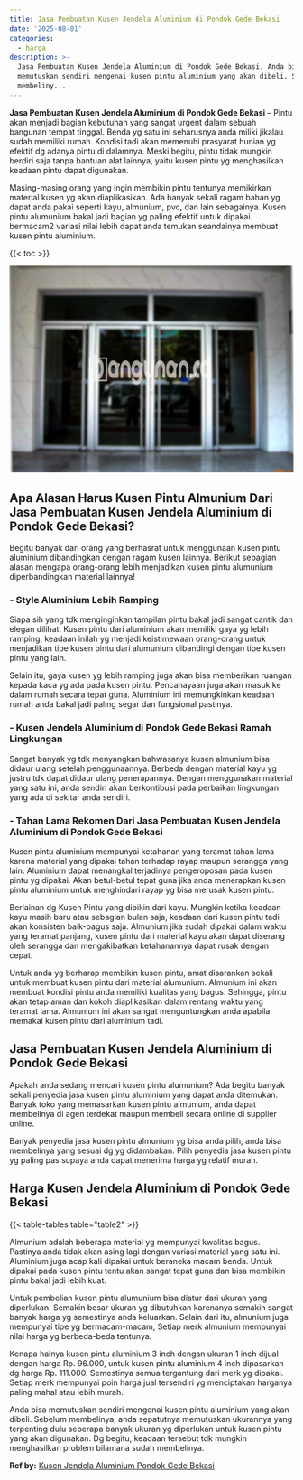 ```yaml
---
title: Jasa Pembuatan Kusen Jendela Aluminium di Pondok Gede Bekasi
date: '2025-08-01'
categories:
  - harga
description: >-
  Jasa Pembuatan Kusen Jendela Aluminium di Pondok Gede Bekasi. Anda bisa
  memutuskan sendiri mengenai kusen pintu aluminium yang akan dibeli. Sebelum
  membeliny...
---
```


**Jasa Pembuatan Kusen Jendela Aluminium di Pondok Gede Bekasi** – Pintu akan menjadi bagian kebutuhan yang sangat urgent dalam sebuah bangunan tempat tinggal. Benda yg satu ini seharusnya anda miliki jikalau sudah memiliki rumah. Kondisi tadi akan memenuhi prasyarat hunian yg efektif dg adanya pintu di dalamnya. Meski begitu, pintu tidak mungkin berdiri saja tanpa bantuan alat lainnya, yaitu kusen pintu yg menghasilkan keadaan pintu dapat digunakan.

Masing-masing orang yang ingin membikin pintu tentunya memikirkan material kusen yg akan diaplikasikan. Ada banyak sekali ragam bahan yg dapat anda pakai seperti kayu, almunium, pvc, dan lain sebagainya. Kusen pintu alumunium bakal jadi bagian yg paling efektif untuk dipakai. bermacam2 variasi nilai lebih dapat anda temukan seandainya membuat kusen pintu aluminium.

{{< toc >}}

![Jasa Pembuatan Kusen Jendela Aluminium di Pondok Gede Bekasi](/images/harga-kusen-jendela-alumunium-13.png)

## Apa Alasan Harus Kusen Pintu Almunium Dari Jasa Pembuatan Kusen Jendela Aluminium di Pondok Gede Bekasi?

Begitu banyak dari orang yang berhasrat untuk menggunaan kusen pintu aluminium dibandingkan dengan ragam kusen lainnya. Berikut sebagian alasan mengapa orang-orang lebih menjadikan kusen pintu alumunium diperbandingkan material lainnya!

### \- Style Aluminium Lebih Ramping

Siapa sih yang tdk menginginkan tampilan pintu bakal jadi sangat cantik dan elegan dilihat. Kusen pintu dari aluminium akan memiliki gaya yg lebih ramping, keadaan inilah yg menjadi keistimewaan orang-orang untuk menjadikan tipe kusen pintu dari alumunium dibandingi dengan tipe kusen pintu yang lain.

Selain itu, gaya kusen yg lebih ramping juga akan bisa memberikan ruangan kepada kaca yg ada pada kusen pintu. Pencahayaan juga akan masuk ke dalam rumah secara tepat guna. Aluminium ini memungkinkan keadaan rumah anda bakal jadi paling segar dan fungsional pastinya.

### \- Kusen Jendela Aluminium di Pondok Gede Bekasi Ramah Lingkungan

Sangat banyak yg tdk menyangkan bahwasanya kusen almunium bisa didaur ulang setelah penggunaannya. Berbeda dengan material kayu yg justru tdk dapat didaur ulang penerapannya. Dengan menggunakan material yang satu ini, anda sendiri akan berkontibusi pada perbaikan lingkungan yang ada di sekitar anda sendiri.

### \- Tahan Lama Rekomen Dari Jasa Pembuatan Kusen Jendela Aluminium di Pondok Gede Bekasi

Kusen pintu aluminium mempunyai ketahanan yang teramat tahan lama karena material yang dipakai tahan terhadap rayap maupun serangga yang lain. Aluminium dapat menangkal terjadinya pengeroposan pada kusen pintu yg dipakai. Akan betul-betul tepat guna jika anda menerapkan kusen pintu aluminium untuk menghindari rayap yg bisa merusak kusen pintu.

Berlainan dg Kusen Pintu yang dibikin dari kayu. Mungkin ketika keadaan kayu masih baru atau sebagian bulan saja, keadaan dari kusen pintu tadi akan konsisten baik-bagus saja. Almunium jika sudah dipakai dalam waktu yang teramat panjang, kusen pintu dari material kayu akan dapat diserang oleh serangga dan mengakibatkan ketahanannya dapat rusak dengan cepat.

Untuk anda yg berharap membikin kusen pintu, amat disarankan sekali untuk membuat kusen pintu dari material alumunium. Almunium ini akan membuat kondisi pintu anda memiliki kualitas yang bagus. Sehingga, pintu akan tetap aman dan kokoh diaplikasikan dalam rentang waktu yang teramat lama. Almunium ini akan sangat menguntungkan anda apabila memakai kusen pintu dari aluminium tadi.

## Jasa Pembuatan Kusen Jendela Aluminium di Pondok Gede Bekasi

Apakah anda sedang mencari kusen pintu alumunium? Ada begitu banyak sekali penyedia jasa kusen pintu aluminium yang dapat anda ditemukan. Banyak toko yang memasarkan kusen pintu almunium, anda dapat membelinya di agen terdekat maupun membeli secara online di supplier online.

Banyak penyedia jasa kusen pintu almunium yg bisa anda pilih, anda bisa membelinya yang sesuai dg yg didambakan. Pilih penyedia jasa kusen pintu yg paling pas supaya anda dapat menerima harga yg relatif murah.

## Harga Kusen Jendela Aluminium di Pondok Gede Bekasi

{{< table-tables table="table2" >}}

Almunium adalah beberapa material yg mempunyai kwalitas bagus. Pastinya anda tidak akan asing lagi dengan variasi material yang satu ini. Aluminium juga acap kali dipakai untuk beraneka macam benda. Untuk dipakai pada kusen pintu tentu akan sangat tepat guna dan bisa membikin pintu bakal jadi lebih kuat.

Untuk pembelian kusen pintu alumunium bisa diatur dari ukuran yang diperlukan. Semakin besar ukuran yg dibutuhkan karenanya semakin sangat banyak harga yg semestinya anda keluarkan. Selain dari itu, almunium juga mempunyai tipe yg bermacam-macam, Setiap merk almunium mempunyai nilai harga yg berbeda-beda tentunya.

Kenapa halnya kusen pintu aluminium 3 inch dengan ukuran 1 inch dijual dengan harga Rp. 96.000, untuk kusen pintu aluminium 4 inch dipasarkan dg harga Rp. 111.000. Semestinya semua tergantung dari merk yg dipakai. Setiap merk mempunyai poin harga jual tersendiri yg menciptakan harganya paling mahal atau lebih murah.

Anda bisa memutuskan sendiri mengenai kusen pintu aluminium yang akan dibeli. Sebelum membelinya, anda sepatutnya memutuskan ukurannya yang terpenting dulu seberapa banyak ukuran yg diperlukan untuk kusen pintu yang akan digunakan. Dg begitu, keadaan tersebut tdk mungkin menghasilkan problem bilamana sudah membelinya.

**Ref by:** [Kusen Jendela Aluminium Pondok Gede Bekasi](https://id.wikipedia.org/wiki/Kusen)

